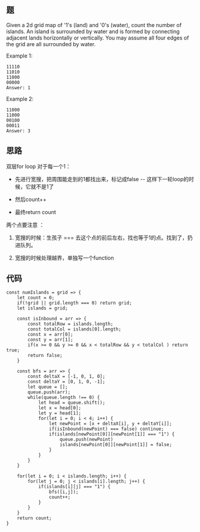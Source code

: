 ## 题

Given a 2d grid map of '1's (land) and '0's (water), count the number of islands. An island is surrounded by water and is formed by connecting adjacent lands horizontally or vertically. You may assume all four edges of the grid are all surrounded by water.

Example 1:
```
11110
11010
11000
00000
Answer: 1
```
Example 2:
```
11000
11000
00100
00011
Answer: 3
```

## 思路

双层for loop 对于每一个1：

  - 先进行宽搜，把周围能走到的1都找出来，标记成false -- 这样下一轮loop的时候，它就不是1了
  
  - 然后count++
  
  - 最终return count

两个点要注意 ：
  
  1. 宽搜的时候：生孩子 === 去这个点的前后左右，找也等于1的点。找到了，扔进队列。
  
  2. 宽搜的时候处理越界，单独写一个function

## 代码

``` 
const numIslands = grid => {
	let count = 0;
	if(!grid || grid.length === 0) return grid;
	let islands = grid;
	
	const isInbound = arr => {
		const totalRow = islands.length;
		const totalCol = islands[0].length;
		const x = arr[0];
		const y = arr[1];
		if(x >= 0 && y >= 0 && x < totalRow && y < totalCol ) return true;
		return false;
	}
	
	const bfs = arr => {
		const deltaX = [-1, 0, 1, 0];
		const deltaY = [0, 1, 0, -1];		
		let queue = [];
		queue.push(arr);
		while(queue.length !== 0) {
			let head = queue.shift();
			let x = head[0];
			let y = head[1];
			for(let i = 0; i < 4; i++) {
				let newPoint = [x + deltaX[i], y + deltaY[i]];
				if(isInbound(newPoint) === false) continue;
				if(islands[newPoint[0]][newPoint[1]] === "1") {
					queue.push(newPoint)
					islands[newPoint[0]][newPoint[1]] = false;
				}
			}
		}
	}
	
	for(let i = 0; i < islands.length; i++) {
		for(let j = 0; j < islands[i].length; j++) {
			if(islands[i][j] === "1") {
				bfs([i,j]);
				count++;
			}
		}
	}
	return count;
}
```
